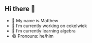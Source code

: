 ## Hi there 👋
- 🙂 My name is Matthew
- 🔭 I’m currently working on cokolwiek
- 🌱 I’m currently learning algebra
- 😄 Pronouns: he/him
